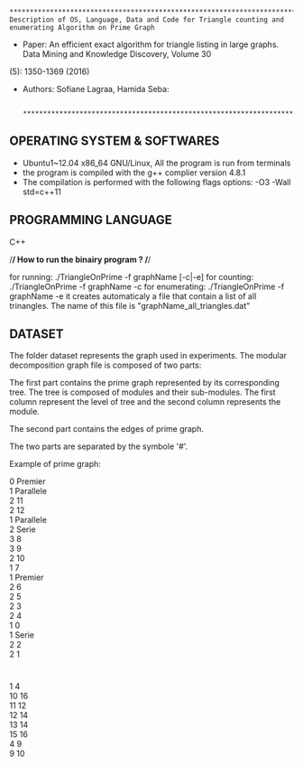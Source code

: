             *************************************************************************************
    Description of OS, Language, Data and Code for Triangle counting and enumerating Algorithm on Prime Graph

* Paper: An efficient exact algorithm for triangle listing in large graphs. Data Mining and Knowledge Discovery, Volume 30

(5): 1350-1369 (2016)
* Authors: Sofiane Lagraa, Hamida Seba:

           *************************************************************************************




OPERATING SYSTEM & SOFTWARES
----------------------------
- Ubuntu1~12.04 x86_64 GNU/Linux, All
  the program is run from terminals
- the program is compiled with the g++ complier version 4.8.1
- The compilation is performed with the following flags options:  -O3  -Wall std=c++11 


PROGRAMMING LANGUAGE
--------------------
C++


/**********************************/
How to run the binairy program ?
/**********************************/

for running:
./TriangleOnPrime -f graphName [-c|-e]
for counting: 
./TriangleOnPrime -f graphName -c
for enumerating:
./TriangleOnPrime -f graphName -e
	it creates automaticaly a file that contain a list of all trinangles. The name of this file is "graphName_all_triangles.dat"

DATASET
--------
The folder dataset represents the graph used in experiments.
The modular decomposition graph file is composed of two parts:

The first part contains the prime graph represented by its corresponding tree. The tree is composed of modules and their sub-modules. The first column represent the level of tree and the second column represents the module.

The second part contains the edges of prime graph.

The two parts are separated by the symbole '#'.

Example of prime graph:

0 Premier  
1 Parallele  
2 11  
2 12  
1 Parallele  
2 Serie  
3 8  
3 9  
2 10  
1 7  
1 Premier  
2 6  
2 5  
2 3  
2 4  
1 0  
1 Serie  
2 2  
2 1  
#  
1 4  
10 16  
11 12  
12 14  
13 14  
15 16  
4 9  
9 10  
